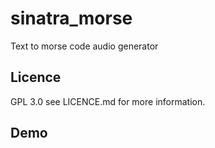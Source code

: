 # sinatra_morse
Text to morse code audio generator

## Licence
GPL 3.0 see LICENCE.md for more information.

## Demo
 
